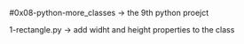 #0x08-python-more_classes -> the 9th python proejct




1-rectangle.py -> add widht and height properties to the class
